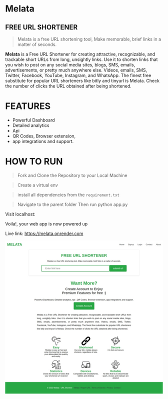 # Melata
## FREE URL SHORTENER

> Melata is a free URL shortening tool, Make memorable, brief links in a matter of seconds.

**Melata** is a Free URL Shortener for creating attractive, recognizable, and trackable short URLs from long, unsightly links. Use it to shorten links that you wish to post on any social media sites, blogs, SMS, emails, advertisements, or pretty much anywhere else. Videos, emails, SMS, Twitter, Facebook, YouTube, Instagram, and WhatsApp. The finest free substitute for popular URL shorteners like bitly and tinyurl is Melata. Check the number of clicks the URL obtained after being shortened.

# FEATURES
- Powerful Dashboard
-  Detailed analytics
-  Api 
-  QR Codes, Browser extension, 
-  app integrations and support.

# HOW TO RUN
> Fork and Clone the Repository to your Local Machine

> Create a virtual env

> install all dependencies from the `requirement.txt`

> Navigate to the parent folder
> Then run python app.py

Visit localhost:

Voila!, your web app is now powered up

Live link: https://melata.onrender.com

![My Remote Image](https://github.com/ehuntober/Melata/blob/main/screenshot/Melata2.jpeg)
